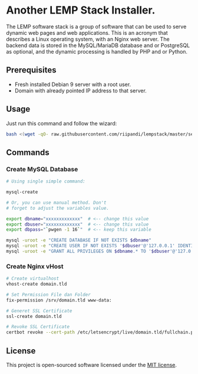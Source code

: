 # Another LEMP Stack Installer.

The LEMP software stack is a group of software that can be used to
serve dynamic web pages and web applications. This is an acronym
that describes a Linux operating system, with an Nginx web server.
The backend data is stored in the MySQL/MariaDB database and or
PostgreSQL as optional, and the dynamic processing is handled by
PHP and or Python.

## Prerequisites

- Fresh installed Debian 9 server with a root user.
- Domain with already pointed IP address to that server.

## Usage

Just run this command and follow the wizard:

```bash
bash <(wget -qO- raw.githubusercontent.com/riipandi/lempstack/master/setup.sh)
```

## Commands

### Create MySQL Database

```bash
# Using single simple command:

mysql-create

# Or, you can use manual method. Don't
# forget to adjust the variables value.

export dbname="xxxxxxxxxxxxx"  # <-- change this value
export dbuser="xxxxxxxxxxxxx"  # <-- change this value
export dbpass="`pwgen -1 16`"  # <-- keep this variable

mysql -uroot -e "CREATE DATABASE IF NOT EXISTS $dbname"
mysql -uroot -e "CREATE USER IF NOT EXISTS '$dbuser'@'127.0.0.1' IDENTIFIED BY '$dbpass'"
mysql -uroot -e "GRANT ALL PRIVILEGES ON $dbname.* TO '$dbuser'@'127.0.0.1'; FLUSH PRIVILEGES"
```

### Create Nginx vHost

```bash
# Create virtualhost
vhost-create domain.tld

# Set Permission File dan Folder
fix-permission /srv/domain.tld www-data:

# Generet SSL Certificate
ssl-create domain.tld

# Revoke SSL Certificate
certbot revoke --cert-path /etc/letsencrypt/live/domain.tld/fullchain.pem
```

## License

This project is open-sourced software licensed under the
[MIT license](https://opensource.org/licenses/MIT).
